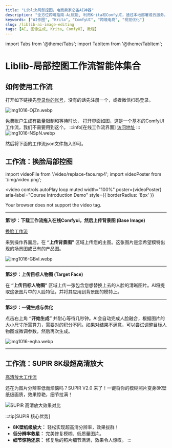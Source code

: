 ```yaml
---
title: "Liblib局部控图，电商卖家必备AI神器"
description: "全方位跨境指南-Ai赋能, 利用Krita和ComfyUI，通过本地部署或云服务，实现精准控制的AI图像生成与编辑，优化电商视觉内容。"
keywords: ["AI作图", "Krita", "ComfyUI", "跨境电商", "视觉优化"]
slug: /liblib-ai-image-editing
tags: [AI, 图像生成, Krita, ComfyUI, 教程]
---
```

import Tabs from '@theme/Tabs';
import TabItem from '@theme/TabItem';

# Liblib-局部控图工作流智能体集合
## 如何使用工作流
打开如下链接先[登录你的账号](https://www.liblib.art/comfy)，没有的话先注册一个，或者微信扫码登录。

![img1016-OjZn.webp](https://list.ucards.store/d/img/img1016-OjZn.webp)

免费账户生成有数量限制和等待时长，
打开界面如图，这是一个基本的ComfyUI工作流，我们不需要用到这个。
:::info[在线工作流界面]
[访问地址](https://www.liblib.art/comfy)
:::
![img1016-NSpN.webp](https://list.ucards.store/d/img/img1016-NSpN.webp)

然后将下面的工作流json文件拖入即可。





## 工作流：换脸局部控图

import videoFile from '/video/replace-face.mp4';
import videoPoster from '/img/video.png';


<video
  controls
  autoPlay
  loop
  muted
  width="100%"
  poster={videoPoster}
  aria-label="Course Introduction Demo"
  style={{ borderRadius: '8px' }}
>
  <source src={videoFile} type="video/mp4" />
  Your browser does not support the video tag.
</video>

---

**第1步：下载工作流拖入在线Comfyui，然后上传背景图 (Base Image)**

<a href="/img/Redux换脸.json" download="Redux换脸.json" styl>
  换脸工作流
</a>

<style>
  {`
    @keyframes pulse {
      0% {
        transform: scale(1);
      }
      50% {
        transform: scale(1.05);
      }
      100% {
        transform: scale(1);
      }
    }
  `}
</style>

来到操作界面后，在 **“上传背景图”** 区域上传您的主图。这张图片是您希望模特出现的场景图或已有的产品图。

![img1016-GBvl.webp](https://list.ucards.store/d/img/img1016-GBvl.webp)

---

**第2步：上传目标人物图 (Target Face)**

在 **“上传目标人物图”** 区域上传一张包含您想替换上去的人脸的清晰图片。AI将提取这张图片中的人脸特征，并将其应用到背景图的模特上。


---

**第3步：一键生成与优化**

点击右上角 **“开始生成”** 并耐心等待几秒钟。AI会自动完成人脸融合，根据图片的大小尺寸所需算力，需要对的积分不同。如果对结果不满意，可以尝试调整目标人物图或微调参数，然后再次生成。

![img1016-eqha.webp](https://list.ucards.store/d/img/img1016-eqha.webp)

---

## 工作流：SUPIR 8K级超高清放大

<a href="/img/高清放大-在线生图V2.0.json" download="高清放大-在线生图V2.0.json">高清放大工作流</a>

还在为图片分辨率低而烦恼吗？SUPIR V2.0 来了！一键将你的模糊照片变身8K壁纸级画质，效果惊艳，细节拉满！

![SUPIR 高清放大效果对比](https://list.ucards.store/d/img/img1016-vInU.webp)

:::tip[SUPIR 核心优势]
- **8K壁纸级放大：** 轻松实现超高清分辨率，效果拔群！
- **低分辨率救星：** 完美修复模糊、低质量图片。
- **细节惊艳还原：** 修复后的照片细节满满，效果令人惊叹。
:::



